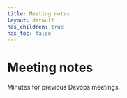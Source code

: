 ```yaml
---
title: Meeting notes
layout: default
has_children: true
has_toc: false
---
```


# Meeting notes

Minutes for previous Devops meetings.
